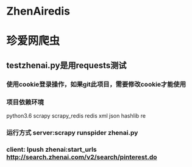 # ZhenAiredis
# 珍爱网爬虫
## testzhenai.py是用requests测试
### 使用cookie登录操作，如果git此项目，需要修改cookie才能使用
### 项目依赖环境
python3.6
scrapy
scrapy_redis
redis
xml
json
hashlib
re
### 运行方式 server:scrapy runspider zhenai.py
### client: lpush zhenai:start_urls http://search.zhenai.com/v2/search/pinterest.do
